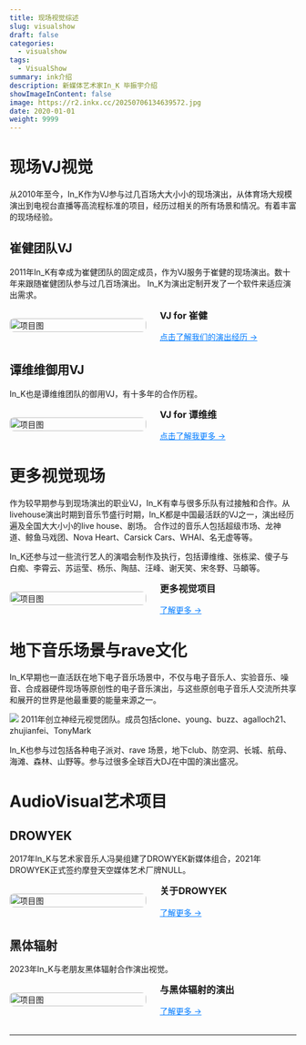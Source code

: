 ```yaml
---
title: 现场视觉综述
slug: visualshow
draft: false
categories:
  - visualshow
tags:
  - VisualShow
summary: ink介绍
description: 新媒体艺术家In_K 毕振宇介绍
showImageInContent: false
image: https://r2.inkx.cc/20250706134639572.jpg
date: 2020-01-01
weight: 9999
---
```


# 现场VJ视觉

从2010年至今，In_K作为VJ参与过几百场大大小小的现场演出，从体育场大规模演出到电视台直播等高流程标准的项目，经历过相关的所有场景和情况。有着丰富的现场经验。


## 崔健团队VJ
2011年In_K有幸成为崔健团队的固定成员，作为VJ服务于崔健的现场演出。数十年来跟随崔健团队参与过几百场演出。
In_K为演出定制开发了一个软件来适应演出需求。



<div style="display: flex; gap: 24px; align-items: center; margin-bottom: 32px;">
  <div style="flex: 1;">
    <img src="https://r2.inkx.cc/vj-cj3.jpg" alt="项目图" style="width:100%; border-radius:8px;" />
  </div>
  <div style="flex: 1;">
    <h3 style="margin-top: 0;">VJ for 崔健</h3>
    <p style="margin: 0 0 12px;"></p>
    <a href="/project/vj-cj" style="color: #007BFF; text-decoration: underline;">点击了解我们的演出经历 →</a>
  </div>
</div>


## 谭维维御用VJ
In_K也是谭维维团队的御用VJ，有十多年的合作历程。

<div style="display: flex; gap: 24px; align-items: center; margin-bottom: 32px;">
  <div style="flex: 1;">
    <img src="https://r2.inkx.cc/bb0a61.jpg" alt="项目图" style="width:100%; border-radius:8px;" />
  </div>
  <div style="flex: 1;">
    <h3 style="margin-top: 0;">VJ for 谭维维</h3>
    <p style="margin: 0 0 12px;"></p>
    <a href="/projects/vj-tww/" style="color: #007BFF; text-decoration: underline;">点击了解我更多 →</a>
  </div>
</div>

# 更多视觉现场
作为较早期参与到现场演出的职业VJ，In_K有幸与很多乐队有过接触和合作。从livehouse演出时期到音乐节盛行时期，In_K都是中国最活跃的VJ之一，演出经历遍及全国大大小小的live house、剧场。
合作过的音乐人包括超级市场、龙神道、鲸鱼马戏团、Nova Heart、Carsick Cars、WHAI、名无虚等等。

In_K还参与过一些流行艺人的演唱会制作及执行，包括谭维维、张栋梁、傻子与白痴、李霄云、苏运莹、杨乐、陶喆、汪峰、谢天笑、宋冬野、马頔等。

<div style="display: flex; gap: 24px; align-items: center; margin-bottom: 32px;">
  <div style="flex: 1;">
    <img src="https://r2.inkx.cc/20250706145352743.jpg" alt="项目图" style="width:100%; border-radius:8px;" />
  </div>
  <div style="flex: 1;">
    <h3 style="margin-top: 0;">更多视觉项目</h3>
    <p style="margin: 0 0 12px;"></p>
    <a href="/tags/visualshow" style="color: #007BFF; text-decoration: underline;">了解更多 →</a>
  </div>
</div>

# 地下音乐场景与rave文化

In_K早期也一直活跃在地下电子音乐场景中，不仅与电子音乐人、实验音乐、噪音、合成器硬件现场等原创性的电子音乐演出，与这些原创电子音乐人交流所共享和展开的世界是他最重要的能量来源之一。

![](https://r2.inkx.cc/6b2552.png)
2011年创立神经元视觉团队。成员包括clone、young、buzz、agalloch21、zhujianfei、TonyMark

In_K也参与过包括各种电子派对、rave 场景，地下club、防空洞、长城、航母、海滩、森林、山野等。参与过很多全球百大DJ在中国的演出盛况。



# AudioVisual艺术项目

## DROWYEK
2017年In_K与艺术家音乐人冯昊组建了DROWYEK新媒体组合，2021年DROWYEK正式签约摩登天空媒体艺术厂牌NULL。
<div style="display: flex; gap: 24px; align-items: center; margin-bottom: 32px;">
  <div style="flex: 1;">
    <img src="https://r2.inkx.cc/drowyek-00.jpg" alt="项目图" style="width:100%; border-radius:8px;" />
  </div>
  <div style="flex: 1;">
    <h3 style="margin-top: 0;">关于DROWYEK</h3>
    <p style="margin: 0 0 12px;"></p>
    <a href="/drowyek" style="color: #007BFF; text-decoration: underline;">了解更多 →</a>
  </div>
</div>

## 黑体辐射
2023年In_K与老朋友黑体辐射合作演出视觉。

<div style="display: flex; gap: 24px; align-items: center; margin-bottom: 32px;">
  <div style="flex: 1;">
    <img src="https://r2.inkx.cc/25cec6.jpg" alt="项目图" style="width:100%; border-radius:8px;" />
  </div>
  <div style="flex: 1;">
    <h3 style="margin-top: 0;">与黑体辐射的演出</h3>
    <p style="margin: 0 0 12px;"></p>
    <a href="/prjcect/badiation" style="color: #007BFF; text-decoration: underline;">了解更多 →</a>
  </div>
</div>


---





